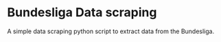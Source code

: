 # Bundesliga Data scraping
A simple data scraping python script to extract data from the Bundesliga.

